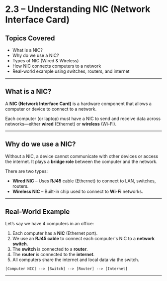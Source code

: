 # 2.3 – Understanding NIC (Network Interface Card)

##  Topics Covered

- What is a NIC?
- Why do we use a NIC?
- Types of NIC (Wired & Wireless)
- How NIC connects computers to a network
- Real-world example using switches, routers, and internet

---

##  What is a NIC?

A **NIC (Network Interface Card)** is a hardware component that allows a computer or device to connect to a network.

Each computer (or laptop) must have a NIC to send and receive data across networks—either **wired** (Ethernet) or **wireless** (Wi-Fi).

---

##  Why do we use a NIC?

Without a NIC, a device cannot communicate with other devices or access the internet. It plays a **bridge role** between the computer and the network.

There are two types:
-  **Wired NIC** – Uses **RJ45** cable (Ethernet) to connect to LAN, switches, routers.
-  **Wireless NIC** – Built-in chip used to connect to **Wi-Fi** networks.

---

##  Real-World Example

Let’s say we have 4 computers in an office:

1. Each computer has a **NIC** (Ethernet port).
2. We use an **RJ45 cable** to connect each computer's NIC to a **network switch**.
3. The **switch** is connected to a **router**.
4. The **router** is connected to the **internet**.
5. All computers share the internet and local data via the switch.

```text
[Computer NIC] --> [Switch] --> [Router] --> [Internet]
```

---


